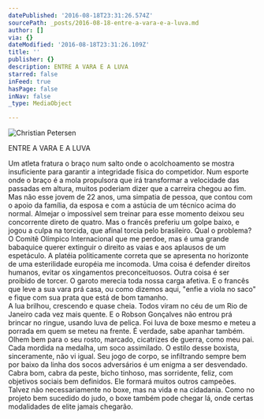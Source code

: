 ```yaml
---
datePublished: '2016-08-18T23:31:26.574Z'
sourcePath: _posts/2016-08-18-entre-a-vara-e-a-luva.md
author: []
via: {}
dateModified: '2016-08-18T23:31:26.109Z'
title: ''
publisher: {}
description: ENTRE A VARA E A LUVA
starred: false
inFeed: true
hasPage: false
inNav: false
_type: MediaObject

---
```

![Christian Petersen](https://the-grid-user-content.s3-us-west-2.amazonaws.com/14ce3b74-c967-4190-9810-a0dfc864244b.jpg)

ENTRE A VARA E A LUVA

Um atleta fratura o braço num salto onde o acolchoamento se mostra insuficiente para garantir a integridade física do competidor. Num esporte onde o braço é a mola propulsora que irá transformar a velocidade das passadas em altura, muitos poderiam dizer que a carreira chegou ao fim. Mas não esse jovem de 22 anos, uma simpatia de pessoa, que contou com o apoio da família, da esposa e com a astúcia de um técnico acima do normal. Almejar o impossível sem treinar para esse momento deixou seu concorrente direto de quatro. Mas o francês preferiu um golpe baixo, e jogou a culpa na torcida, que afinal torcia pelo brasileiro. Qual o problema? O Comitê Olímpico Internacional que me perdoe, mas é uma grande babaquice querer extinguir o direito as vaias e aos aplausos de um espetáculo. A platéia politicamente correta que se apresenta no horizonte de uma esterilidade européia me incomoda. Uma coisa é defender direitos humanos, evitar os xingamentos preconceituosos. Outra coisa é ser proibido de torcer. O garoto merecia toda nossa carga afetiva. E o francês que leve a sua vara prá casa, ou como dizemos aqui, "enfie a viola no saco" e fique com sua prata que está de bom tamanho.  
A lua brilhou, crescendo e quase cheia. Todos viram no céu de um Rio de Janeiro cada vez mais quente. E o Robson Gonçalves não entrou prá brincar no ringue, usando luva de pelica. Foi luva de boxe mesmo e meteu a porrada em quem se meteu na frente. É verdade, sabe apanhar também. Olhem bem para o seu rosto, marcado, cicatrizes de guerra, como meu pai. Cada mordida na medalha, um soco assimilado. O estilo desse boxista, sinceramente, não vi igual. Seu jogo de corpo, se infiltrando sempre bem por baixo da linha dos socos adversários é um enigma a ser desvendado. Cabra bom, cabra da peste, bicho tinhoso, mas sorridente, feliz, com objetivos sociais bem definidos. Ele formará muitos outros campeões. Talvez não necessariamente no boxe, mas na vida e na cidadania. Como no projeto bem sucedido do judo, o boxe também pode chegar lá, onde certas modalidades de elite jamais chegarão.